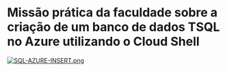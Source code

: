 ﻿# Missão prática da faculdade sobre a criação de um banco de dados TSQL no Azure utilizando o Cloud Shell

 [![SQL-AZURE-INSERT.png](https://i.postimg.cc/BQscRQGM/SQL-AZURE-INSERT.png)](https://postimg.cc/CdPqq05q)
